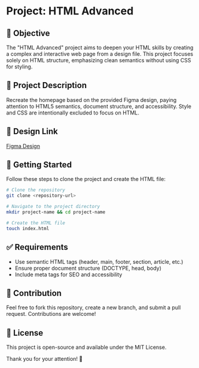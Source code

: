 # Project: HTML Advanced

## 🎯 Objective
The "HTML Advanced" project aims to deepen your HTML skills by creating a complex and interactive web page from a design file. This project focuses solely on HTML structure, emphasizing clean semantics without using CSS for styling.

## 📝 Project Description
Recreate the homepage based on the provided Figma design, paying attention to HTML5 semantics, document structure, and accessibility. Style and CSS are intentionally excluded to focus on HTML.

## 🎨 Design Link
[Figma Design](https://www.figma.com/design/XrEAsu1vQj5fhVaNG38d2W/Homepage)

## 🚀 Getting Started
Follow these steps to clone the project and create the HTML file:

```bash
# Clone the repository
git clone <repository-url>

# Navigate to the project directory
mkdir project-name && cd project-name

# Create the HTML file
touch index.html
```

## ✅ Requirements
- Use semantic HTML tags (header, main, footer, section, article, etc.)
- Ensure proper document structure (DOCTYPE, head, body)
- Include meta tags for SEO and accessibility

## 🤝 Contribution
Feel free to fork this repository, create a new branch, and submit a pull request. Contributions are welcome!

## 📜 License
This project is open-source and available under the MIT License.

Thank you for your attention! 🚀


